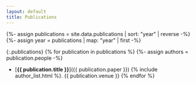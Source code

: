 ```yaml
---
layout: default
title: Publications
---
```


{%- assign publications = site.data.publications | sort: "year" | reverse -%}
{%- assign year = publications | map: "year" | first -%}

{:.publications}
{% for publication in publications %}
{%- assign authors = publication.people -%}
  * [**{{ publication.title }}**]({{ publication.paper }})
    {% include author_list.html %}. {{ publication.venue }}
{% endfor %}
